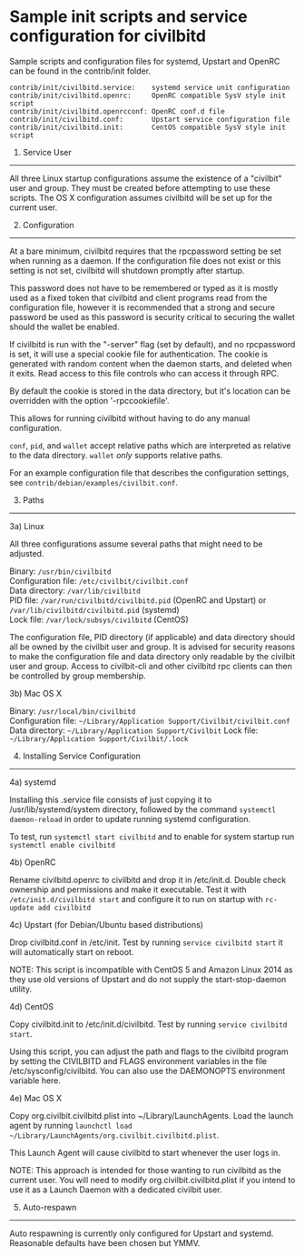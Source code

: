 Sample init scripts and service configuration for civilbitd
==========================================================

Sample scripts and configuration files for systemd, Upstart and OpenRC
can be found in the contrib/init folder.

    contrib/init/civilbitd.service:    systemd service unit configuration
    contrib/init/civilbitd.openrc:     OpenRC compatible SysV style init script
    contrib/init/civilbitd.openrcconf: OpenRC conf.d file
    contrib/init/civilbitd.conf:       Upstart service configuration file
    contrib/init/civilbitd.init:       CentOS compatible SysV style init script

1. Service User
---------------------------------

All three Linux startup configurations assume the existence of a "civilbit" user
and group.  They must be created before attempting to use these scripts.
The OS X configuration assumes civilbitd will be set up for the current user.

2. Configuration
---------------------------------

At a bare minimum, civilbitd requires that the rpcpassword setting be set
when running as a daemon.  If the configuration file does not exist or this
setting is not set, civilbitd will shutdown promptly after startup.

This password does not have to be remembered or typed as it is mostly used
as a fixed token that civilbitd and client programs read from the configuration
file, however it is recommended that a strong and secure password be used
as this password is security critical to securing the wallet should the
wallet be enabled.

If civilbitd is run with the "-server" flag (set by default), and no rpcpassword is set,
it will use a special cookie file for authentication. The cookie is generated with random
content when the daemon starts, and deleted when it exits. Read access to this file
controls who can access it through RPC.

By default the cookie is stored in the data directory, but it's location can be overridden
with the option '-rpccookiefile'.

This allows for running civilbitd without having to do any manual configuration.

`conf`, `pid`, and `wallet` accept relative paths which are interpreted as
relative to the data directory. `wallet` *only* supports relative paths.

For an example configuration file that describes the configuration settings,
see `contrib/debian/examples/civilbit.conf`.

3. Paths
---------------------------------

3a) Linux

All three configurations assume several paths that might need to be adjusted.

Binary:              `/usr/bin/civilbitd`  
Configuration file:  `/etc/civilbit/civilbit.conf`  
Data directory:      `/var/lib/civilbitd`  
PID file:            `/var/run/civilbitd/civilbitd.pid` (OpenRC and Upstart) or `/var/lib/civilbitd/civilbitd.pid` (systemd)  
Lock file:           `/var/lock/subsys/civilbitd` (CentOS)  

The configuration file, PID directory (if applicable) and data directory
should all be owned by the civilbit user and group.  It is advised for security
reasons to make the configuration file and data directory only readable by the
civilbit user and group.  Access to civilbit-cli and other civilbitd rpc clients
can then be controlled by group membership.

3b) Mac OS X

Binary:              `/usr/local/bin/civilbitd`  
Configuration file:  `~/Library/Application Support/Civilbit/civilbit.conf`  
Data directory:      `~/Library/Application Support/Civilbit`
Lock file:           `~/Library/Application Support/Civilbit/.lock`

4. Installing Service Configuration
-----------------------------------

4a) systemd

Installing this .service file consists of just copying it to
/usr/lib/systemd/system directory, followed by the command
`systemctl daemon-reload` in order to update running systemd configuration.

To test, run `systemctl start civilbitd` and to enable for system startup run
`systemctl enable civilbitd`

4b) OpenRC

Rename civilbitd.openrc to civilbitd and drop it in /etc/init.d.  Double
check ownership and permissions and make it executable.  Test it with
`/etc/init.d/civilbitd start` and configure it to run on startup with
`rc-update add civilbitd`

4c) Upstart (for Debian/Ubuntu based distributions)

Drop civilbitd.conf in /etc/init.  Test by running `service civilbitd start`
it will automatically start on reboot.

NOTE: This script is incompatible with CentOS 5 and Amazon Linux 2014 as they
use old versions of Upstart and do not supply the start-stop-daemon utility.

4d) CentOS

Copy civilbitd.init to /etc/init.d/civilbitd. Test by running `service civilbitd start`.

Using this script, you can adjust the path and flags to the civilbitd program by
setting the CIVILBITD and FLAGS environment variables in the file
/etc/sysconfig/civilbitd. You can also use the DAEMONOPTS environment variable here.

4e) Mac OS X

Copy org.civilbit.civilbitd.plist into ~/Library/LaunchAgents. Load the launch agent by
running `launchctl load ~/Library/LaunchAgents/org.civilbit.civilbitd.plist`.

This Launch Agent will cause civilbitd to start whenever the user logs in.

NOTE: This approach is intended for those wanting to run civilbitd as the current user.
You will need to modify org.civilbit.civilbitd.plist if you intend to use it as a
Launch Daemon with a dedicated civilbit user.

5. Auto-respawn
-----------------------------------

Auto respawning is currently only configured for Upstart and systemd.
Reasonable defaults have been chosen but YMMV.
